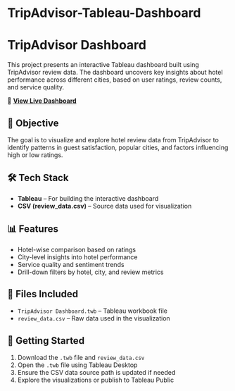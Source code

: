 # TripAdvisor-Tableau-Dashboard

# TripAdvisor Dashboard

This project presents an interactive Tableau dashboard built using TripAdvisor review data. The dashboard uncovers key insights about hotel performance across different cities, based on user ratings, review counts, and service quality.

🔗 **[View Live Dashboard](https://public.tableau.com/app/profile/rushali.sreedhar/viz/TripAdvisorDashboard_17524613807880/TripAdvisor)**

## 📌 Objective

The goal is to visualize and explore hotel review data from TripAdvisor to identify patterns in guest satisfaction, popular cities, and factors influencing high or low ratings.

## 🛠️ Tech Stack

- **Tableau** – For building the interactive dashboard
- **CSV (review_data.csv)** – Source data used for visualization

## 📊 Features

- Hotel-wise comparison based on ratings
- City-level insights into hotel performance
- Service quality and sentiment trends
- Drill-down filters by hotel, city, and review metrics

## 📁 Files Included

- `TripAdvisor Dashboard.twb` – Tableau workbook file
- `review_data.csv` – Raw data used in the visualization

## 🚀 Getting Started

1. Download the `.twb` file and `review_data.csv`
2. Open the `.twb` file using Tableau Desktop
3. Ensure the CSV data source path is updated if needed
4. Explore the visualizations or publish to Tableau Public
